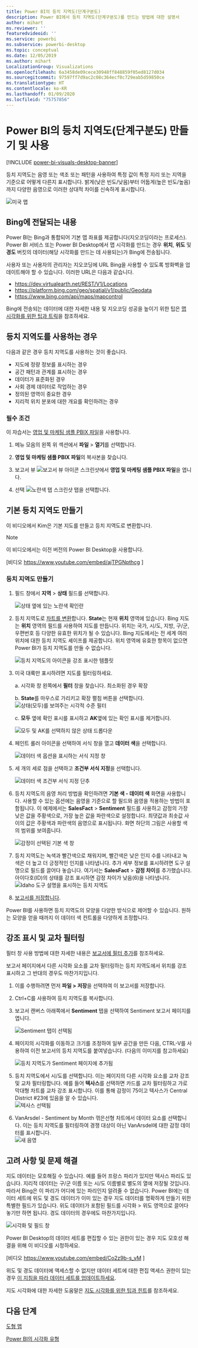 ```yaml
---
title: Power BI의 등치 지역도(단계구분도)
description: Power BI에서 등치 지역도(단계구분도)를 만드는 방법에 대한 설명서
author: mihart
ms.reviewer: ''
featuredvideoid: ''
ms.service: powerbi
ms.subservice: powerbi-desktop
ms.topic: conceptual
ms.date: 12/05/2019
ms.author: mihart
LocalizationGroup: Visualizations
ms.openlocfilehash: 6a3458de09cece30948ff848859f05ed8127d034
ms.sourcegitcommit: 97597ff7d9ac2c08c364ecf0c729eab5d59850ce
ms.translationtype: HT
ms.contentlocale: ko-KR
ms.lasthandoff: 01/09/2020
ms.locfileid: "75757856"
---
```

# <a name="create-and-use-filled-maps-choropleth-maps-in-power-bi"></a>Power BI의 등치 지역도(단계구분도) 만들기 및 사용

[!INCLUDE [power-bi-visuals-desktop-banner](../includes/power-bi-visuals-desktop-banner.md)]

등치 지역도는 음영 또는 색조 또는 패턴을 사용하여 특정 값이 특정 지리 또는 지역을 기준으로 어떻게 다른지 표시합니다.  밝게(낮은 빈도/낮음)부터 어둡게(높은 빈도/높음)까지 다양한 음영으로 이러한 상대적 차이를 신속하게 표시합니다.    

![미국 맵](media/power-bi-visualization-filled-maps-choropleths/large-map.png)

## <a name="what-is-sent-to-bing"></a>Bing에 전달되는 내용
Power BI는 Bing과 통합되어 기본 맵 좌표를 제공합니다(지오코딩이라는 프로세스). Power BI 서비스 또는 Power BI Desktop에서 맵 시각화를 만드는 경우 **위치**, **위도** 및 **경도** 버킷의 데이터(해당 시각화를 만드는 데 사용되는)가 Bing에 전송됩니다.

사용자 또는 사용자의 관리자는 지오코딩에 URL Bing을 사용할 수 있도록 방화벽을 업데이트해야 할 수 있습니다.  이러한 URL은 다음과 같습니다.
- https://dev.virtualearth.net/REST/V1/Locations    
- https://platform.bing.com/geo/spatial/v1/public/Geodata    
- https://www.bing.com/api/maps/mapcontrol

Bing에 전송되는 데이터에 대한 자세한 내용 및 지오코딩 성공을 높이기 위한 팁은 [맵 시각화를 위한 팁과 트릭](power-bi-map-tips-and-tricks.md)을 참조하세요.

## <a name="when-to-use-a-filled-map"></a>등치 지역도를 사용하는 경우
다음과 같은 경우 등치 지역도를 사용하는 것이 좋습니다.

* 지도에 정량 정보를 표시하는 경우
* 공간 패턴과 관계를 표시하는 경우
* 데이터가 표준화된 경우
* 사회 경제 데이터로 작업하는 경우
* 정의된 영역이 중요한 경우
* 지리적 위치 분포에 대한 개요를 확인하려는 경우

### <a name="prerequisites"></a>필수 조건
이 자습서는 [영업 및 마케팅 샘플 PBIX 파일](https://download.microsoft.com/download/9/7/6/9767913A-29DB-40CF-8944-9AC2BC940C53/Sales%20and%20Marketing%20Sample%20PBIX.pbix)을 사용합니다.
1. 메뉴 모음의 왼쪽 위 섹션에서 **파일** > **열기**를 선택합니다.
   
2. **영업 및 마케팅 샘플 PBIX 파일**의 복사본을 찾습니다.

1. 보고서 뷰 ![보고서 뷰 아이콘 스크린샷](media/power-bi-visualization-kpi/power-bi-report-view.png)에서 **영업 및 마케팅 샘플 PBIX 파일**을 엽니다.

1. 선택 ![노란색 탭 스크린샷](media/power-bi-visualization-kpi/power-bi-yellow-tab.png) 탭을 선택합니다.


## <a name="create-a-basic-filled-map"></a>기본 등치 지역도 만들기
이 비디오에서 Kim은 기본 지도를 만들고 등치 지역도로 변환합니다.
   > [!NOTE]
   > 이 비디오에서는 이전 버전의 Power BI Desktop을 사용합니다.
   > 
   > 

[비디오 https://www.youtube.com/embed/ajTPGNpthcg ]

### <a name="create-a-filled-map"></a>등치 지역도 만들기
1. 필드 창에서 **지역** \> **상태** 필드를 선택합니다.    

   ![상태 옆에 있는 노란색 확인란](media/power-bi-visualization-filled-maps-choropleths/power-bi-state.png)
2. 등치 지역도로 [차트를 변환](power-bi-report-change-visualization-type.md)합니다. **State**는 현재 **위치** 영역에 있습니다. Bing 지도는 **위치** 영역의 필드를 사용하여 지도를 만듭니다.  위치는 국가, 시/도, 지방, 구/군, 우편번호 등 다양한 유효한 위치가 될 수 있습니다. Bing 지도에서는 전 세계 여러 위치에 대한 등치 지역도 셰이프를 제공합니다. 위치 영역에 유효한 항목이 없으면 Power BI가 등치 지역도를 만들 수 없습니다.  

   ![등치 지역도의 아이콘을 강조 표시한 템플릿](media/power-bi-visualization-filled-maps-choropleths/img003.png)
3. 미국 대륙만 표시하려면 지도를 필터링하세요.

   a.  시각화 창 왼쪽에서 **필터** 창을 찾습니다. 최소화된 경우 확장

   b.  **State**를 마우스로 가리키고 확장 펼침 버튼을 선택합니다.  
   ![상태(모두)를 보여주는 시각적 수준 필터](media/power-bi-visualization-filled-maps-choropleths/img004.png)

   c.  **모두** 옆에 확인 표시를 표시하고 **AK**옆에 있는 확인 표시를 제거합니다.

   ![모두 및 AK를 선택하지 않은 상태 드롭다운](media/power-bi-visualization-filled-maps-choropleths/img005.png)
4. 페인트 롤러 아이콘을 선택하여 서식 창을 열고 **데이터 색**을 선택합니다.

    ![데이터 색 옵션을 표시하는 서식 지정 창](media/power-bi-visualization-filled-maps-choropleths/power-bi-colors-data.png)

5. 세 개의 세로 점을 선택하고 **조건부 서식 지정**을 선택합니다.

    ![데이터 색 조건부 서식 지정 단추](media/power-bi-visualization-filled-maps-choropleths/power-bi-conditional.png)

6. 등치 지역도의 음영 처리 방법을 확인하려면 **기본 색 - 데이터 색** 화면을 사용합니다. 사용할 수 있는 옵션에는 음영을 기준으로 할 필드와 음영을 적용하는 방법이 포함됩니다. 이 예제에서는 **SalesFact** > **Sentiment** 필드를 사용하고 감정의 가장 낮은 값을 주황색으로, 가장 높은 값을 파란색으로 설정합니다. 최댓값과 최솟값 사이의 값은 주황색과 파란색의 음영으로 표시됩니다. 화면 하단의 그림은 사용할 색의 범위를 보여줍니다. 

    ![감정이 선택된 기본 색 창](media/power-bi-visualization-filled-maps-choropleths/power-bi-sentiment-field.png)

7. 등치 지역도는 녹색과 빨간색으로 채워지며, 빨간색은 낮은 인지 수를 나타내고 녹색은 더 높고 더 긍정적인 인지를 나타냅니다.  추가 세부 정보를 표시하려면 도구 설명으로 필드를 끌어다 놓습니다.  여기서는 **SalesFact** > **감정 차이**를 추가했습니다. 아이다호(ID)의 상태를 강조 표시하면 감정 차이가 낮음(6)을 나타냅니다.
   ![Idaho 도구 설명을 표시하는 등치 지역도](media/power-bi-visualization-filled-maps-choropleths/power-bi-idaho-filled-map.png)

10. [보고서를 저장합니다](../service-report-save.md).

Power BI를 사용하면 등치 지역도의 모양을 다양한 방식으로 제어할 수 있습니다. 원하는 모양을 얻을 때까지 이 데이터 색 컨트롤을 다양하게 조정합니다. 

## <a name="highlighting-and-cross-filtering"></a>강조 표시 및 교차 필터링
필터 창 사용 방법에 대한 자세한 내용은 [보고서에 필터 추가](../power-bi-report-add-filter.md)를 참조하세요.

보고서 페이지에서 다른 시각화 요소를 교차 필터링하는 등치 지역도에서 위치를 강조 표시하고 그 반대의 경우도 마찬가지입니다.

1. 이를 수행하려면 먼저 **파일 > 저장**을 선택하여 이 보고서를 저장합니다. 

2. Ctrl+C를 사용하여 등치 지역도를 복사합니다.

3. 보고서 캔버스 아래쪽에서 **Sentiment** 탭을 선택하여 Sentiment 보고서 페이지를 엽니다.

    ![Sentiment 탭이 선택됨](media/power-bi-visualization-filled-maps-choropleths/power-bi-sentiment-tab.png)

4. 페이지의 시각화를 이동하고 크기를 조정하여 일부 공간을 만든 다음, CTRL-V를 사용하여 이전 보고서의 등치 지역도를 붙여넣습니다. (다음의 이미지를 참고하세요)

   ![등치 지역도가 Sentiment 페이지에 추가됨](media/power-bi-visualization-filled-maps-choropleths/power-bi-map.png)

5. 등치 지역도에서 시/도를 선택합니다.  이는 페이지의 다른 시각화 요소를 교차 강조 및 교차 필터링합니다. 예를 들어 **텍사스**를 선택하면 카드를 교차 필터링하고 가로 막대형 차트를 교차 강조 표시합니다. 이를 통해 감정이 75이고 텍사스가 Central District #23에 있음을 알 수 있습니다.   
   ![텍사스 선택됨](media/power-bi-visualization-filled-maps-choropleths/power-bi-filter.png)
2. VanArsdel - Sentiment by Month 꺾은선형 차트에서 데이터 요소를 선택합니다. 이는 등치 지역도를 필터링하여 경쟁 대상이 아닌 VanArsdel에 대한 감정 데이터를 표시합니다.  
   ![새 음영](media/power-bi-visualization-filled-maps-choropleths/power-bi-vanarsdel.png)

## <a name="considerations-and-troubleshooting"></a>고려 사항 및 문제 해결
지도 데이터는 모호해질 수 있습니다.  예를 들어 프랑스 파리가 있지만 텍사스 파리도 있습니다. 지리적 데이터는 구/군 이름 또는 시/도 이름별로 별도의 열에 저장될 것입니다. 따라서 Bing은 이 파리가 어디에 있는 파리인지 알려줄 수 없습니다. Power BI에는 데이터 세트에 위도 및 경도 데이터가 이미 있는 경우 지도 데이터를 명확하게 만들기 위한 특별한 필드가 있습니다. 위도 데이터가 포함된 필드를 시각화 \> 위도 영역으로 끌어다 놓기만 하면 됩니다.  경도 데이터의 경우에도 마찬가지입니다.    

![시각화 및 필드 창](media/power-bi-visualization-filled-maps-choropleths/pbi-latitude.png)

Power BI Desktop의 데이터 세트를 편집할 수 있는 권한이 있는 경우 지도 모호성 해결을 위해 이 비디오를 시청하세요.

[비디오 https://www.youtube.com/embed/Co2z9b-s_yM ]

위도 및 경도 데이터에 액세스할 수 없지만 데이터 세트에 대한 편집 액세스 권한이 있는 경우 [이 지침을 따라 데이터 세트를 업데이트하세요](https://support.office.com/article/Maps-in-Power-View-8A9B2AF3-A055-4131-A327-85CC835271F7).

지도 시각화에 대한 자세한 도움말은 [지도 시각화를 위한 팁과 힌트](../power-bi-map-tips-and-tricks.md)를 참조하세요.

## <a name="next-steps"></a>다음 단계

[도형 맵](desktop-shape-map.md)

[Power BI의 시각화 유형](power-bi-visualization-types-for-reports-and-q-and-a.md)